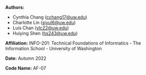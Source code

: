 **Authors:**
- Cynthia Chang (cchang17@uw.edu)
- Charlotte Lin (siyul6@uw.edu)
- Luis Chan (ylc22@uw.edu)
- Huiying Shen (hs243@uw.edu)

**Affiliation:**
INFO-201: Technical Foundations of Informatics - The Information School - University of Washington

**Date:**
Autumn 2022

**Code Name:**
AF-07